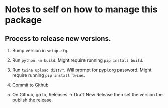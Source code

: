 # Notes to self on how to manage this package

## Process to release new versions.

1. Bump version in `setup.cfg`.

2. Run `python -m build`. Might require running `pip install build`.

3. Run `twine upload dist/*`. Will prompt for pypi.org password. Might require running `pip install twine`.

4. Commit to Github

5. On Github, go to, Releases -> Draft New Release then set the version the publish the release.